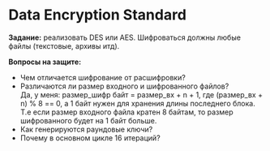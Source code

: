 # Data Encryption Standard

**Задание:** реализовать DES или AES. Шифроваться должны любые файлы (текстовые, архивы итд).

**Вопросы на защите:**
* Чем отличается шифрование от расшифровки?
* Различаются ли размер входного и шифрованного файлов?  
  Да, у меня: размер_шифр байт = размер_вх + n + 1,
  где (размер_вх + n) % 8 == 0,
  а 1 байт нужен для хранения длины последнего блока.
  Т.е если размер входного файла кратен 8 байтам, то размер
  шифрованного будет на 1 байт больше.
* Как генерируются раундовые ключи?
* Почему в основном цикле 16 итераций?
